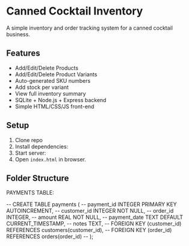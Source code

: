 # Canned Cocktail Inventory

A simple inventory and order tracking system for a canned cocktail business.

## Features

- Add/Edit/Delete Products
- Add/Edit/Delete Product Variants
- Auto-generated SKU numbers
- Add stock per variant
- View full inventory summary
- SQLite + Node.js + Express backend
- Simple HTML/CSS/JS front-end

## Setup

1. Clone repo
2. Install dependencies:
3. Start server:
4. Open `index.html` in browser.

## Folder Structure

PAYMENTS TABLE:

-- CREATE TABLE payments (
-- payment_id INTEGER PRIMARY KEY AUTOINCREMENT,
-- customer_id INTEGER NOT NULL,
-- order_id INTEGER,
-- amount REAL NOT NULL,
-- payment_date TEXT DEFAULT CURRENT_TIMESTAMP,
-- notes TEXT,
-- FOREIGN KEY (customer_id) REFERENCES customers(customer_id),
-- FOREIGN KEY (order_id) REFERENCES orders(order_id)
-- );
